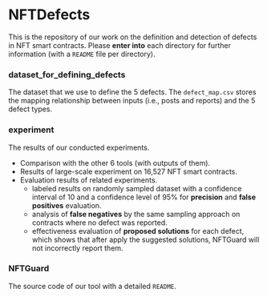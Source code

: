 # NFTDefects

This is the repository of our work on the definition and detection of defects in NFT smart contracts.
Please **enter into** each directory for further information (with a `README` file per directory).

### dataset_for_defining_defects

The dataset that we use to define the 5 defects. The `defect_map.csv` stores the mapping relationship between inputs (i.e., posts and reports) and the 5 defect types.

### experiment

The results of our conducted experiments.

- Comparison with the other 6 tools (with outputs of them).
- Results of large-scale experiment on 16,527 NFT smart contracts.
- Evaluation results of related experiments.
  - labeled results on randomly sampled dataset with a confidence interval of 10 and a confidence level of 95% for **precision** and **false positives** evaluation.
  - analysis of **false negatives** by the same sampling approach on contracts where no defect was reported.
  - effectiveness evaluation of **proposed solutions** for each defect, which shows that after apply the suggested solutions, NFTGuard will not incorrectly report them.

### NFTGuard

The source code of our tool with a detailed `README`.
